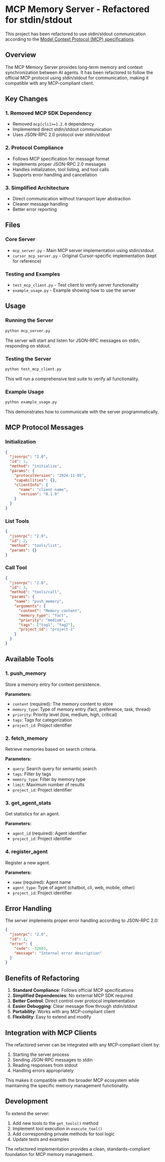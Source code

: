 # MCP Memory Server - Refactored for stdin/stdout

This project has been refactored to use stdin/stdout communication according to the [Model Context Protocol (MCP) specifications](https://modelcontextprotocol.io/docs/getting-started/intro).

## Overview

The MCP Memory Server provides long-term memory and context synchronization between AI agents. It has been refactored to follow the official MCP protocol using stdin/stdout for communication, making it compatible with any MCP-compliant client.

## Key Changes

### 1. Removed MCP SDK Dependency
- Removed `mcp[cli]>=1.2.0` dependency
- Implemented direct stdin/stdout communication
- Uses JSON-RPC 2.0 protocol over stdin/stdout

### 2. Protocol Compliance
- Follows MCP specification for message format
- Implements proper JSON-RPC 2.0 messages
- Handles initialization, tool listing, and tool calls
- Supports error handling and cancellation

### 3. Simplified Architecture
- Direct communication without transport layer abstraction
- Cleaner message handling
- Better error reporting

## Files

### Core Server
- `mcp_server.py` - Main MCP server implementation using stdin/stdout
- `cursor_mcp_server.py` - Original Cursor-specific implementation (kept for reference)

### Testing and Examples
- `test_mcp_client.py` - Test client to verify server functionality
- `example_usage.py` - Example showing how to use the server

## Usage

### Running the Server

```bash
python mcp_server.py
```

The server will start and listen for JSON-RPC messages on stdin, responding on stdout.

### Testing the Server

```bash
python test_mcp_client.py
```

This will run a comprehensive test suite to verify all functionality.

### Example Usage

```bash
python example_usage.py
```

This demonstrates how to communicate with the server programmatically.

## MCP Protocol Messages

### Initialization
```json
{
  "jsonrpc": "2.0",
  "id": 1,
  "method": "initialize",
  "params": {
    "protocolVersion": "2024-11-05",
    "capabilities": {},
    "clientInfo": {
      "name": "client-name",
      "version": "0.1.0"
    }
  }
}
```

### List Tools
```json
{
  "jsonrpc": "2.0",
  "id": 2,
  "method": "tools/list",
  "params": {}
}
```

### Call Tool
```json
{
  "jsonrpc": "2.0",
  "id": 3,
  "method": "tools/call",
  "params": {
    "name": "push_memory",
    "arguments": {
      "content": "Memory content",
      "memory_type": "fact",
      "priority": "medium",
      "tags": ["tag1", "tag2"],
      "project_id": "project-1"
    }
  }
}
```

## Available Tools

### 1. push_memory
Store a memory entry for context persistence.

**Parameters:**
- `content` (required): The memory content to store
- `memory_type`: Type of memory entry (fact, preference, task, thread)
- `priority`: Priority level (low, medium, high, critical)
- `tags`: Tags for categorization
- `project_id`: Project identifier

### 2. fetch_memory
Retrieve memories based on search criteria.

**Parameters:**
- `query`: Search query for semantic search
- `tags`: Filter by tags
- `memory_type`: Filter by memory type
- `limit`: Maximum number of results
- `project_id`: Project identifier

### 3. get_agent_stats
Get statistics for an agent.

**Parameters:**
- `agent_id` (required): Agent identifier
- `project_id`: Project identifier

### 4. register_agent
Register a new agent.

**Parameters:**
- `name` (required): Agent name
- `agent_type`: Type of agent (chatbot, cli, web, mobile, other)
- `project_id`: Project identifier

## Error Handling

The server implements proper error handling according to JSON-RPC 2.0:

```json
{
  "jsonrpc": "2.0",
  "id": 1,
  "error": {
    "code": -32603,
    "message": "Internal error description"
  }
}
```

## Benefits of Refactoring

1. **Standard Compliance**: Follows official MCP specifications
2. **Simplified Dependencies**: No external MCP SDK required
3. **Better Control**: Direct control over protocol implementation
4. **Easier Debugging**: Clear message flow through stdin/stdout
5. **Portability**: Works with any MCP-compliant client
6. **Flexibility**: Easy to extend and modify

## Integration with MCP Clients

The refactored server can be integrated with any MCP-compliant client by:

1. Starting the server process
2. Sending JSON-RPC messages to stdin
3. Reading responses from stdout
4. Handling errors appropriately

This makes it compatible with the broader MCP ecosystem while maintaining the specific memory management functionality.

## Development

To extend the server:

1. Add new tools to the `get_tools()` method
2. Implement tool execution in `execute_tool()`
3. Add corresponding private methods for tool logic
4. Update tests and examples

The refactored implementation provides a clean, standards-compliant foundation for MCP memory management. 